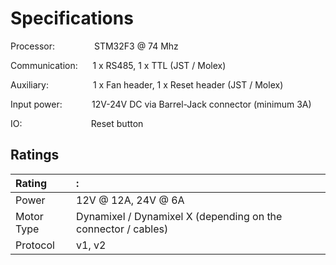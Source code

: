 # Specifications

Processor: &nbsp;&nbsp;&nbsp;&nbsp;&nbsp;&nbsp;&nbsp;&nbsp;&nbsp;&nbsp;&nbsp;&nbsp;&nbsp;&nbsp; STM32F3 @ 74 Mhz

Communication: &nbsp;&nbsp;&nbsp;&nbsp; 1 x RS485, 1 x TTL (JST / Molex)

Auxiliary: &nbsp;&nbsp;&nbsp;&nbsp;&nbsp;&nbsp;&nbsp;&nbsp;&nbsp;&nbsp;&nbsp;&nbsp;&nbsp;&nbsp;&nbsp;&nbsp; 1 x Fan header, 1 x Reset header (JST / Molex)

Input power:  &nbsp;&nbsp;&nbsp;&nbsp;&nbsp;&nbsp;&nbsp;&nbsp;&nbsp;&nbsp; 12V-24V DC via Barrel-Jack connector (minimum 3A)

IO:  &nbsp;&nbsp;&nbsp;&nbsp;&nbsp;&nbsp;&nbsp;&nbsp;&nbsp;&nbsp;&nbsp;&nbsp;&nbsp;&nbsp;&nbsp;&nbsp;&nbsp;&nbsp;&nbsp;&nbsp;&nbsp;&nbsp;&nbsp;&nbsp;&nbsp;&nbsp; Reset button


## Ratings

Rating      | :
:-----      | :-----
Power       | 12V @ 12A, 24V @ 6A
Motor Type  | Dynamixel / Dynamixel X (depending on the connector / cables)
Protocol    | v1, v2 
